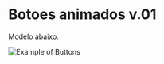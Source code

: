 Botoes animados v.01
====================
Modelo abaixo.

![Example of Buttons](http://www.emersonvieira.com.br/gitHub/git-imagem-projetos/Botoes-animados-v.01.png "Example of Buttons")
